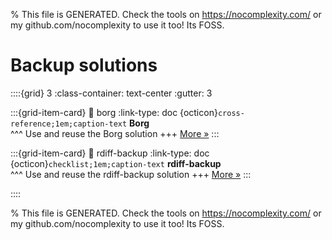 
% This file is GENERATED. Check the tools on https://nocomplexity.com/ or my github.com/nocomplexity to use it too! Its FOSS. 

# Backup solutions 
::::{grid} 3
:class-container: text-center
:gutter: 3 

:::{grid-item-card}
:link: borg
:link-type: doc
{octicon}`cross-reference;1em;caption-text` **Borg**        
^^^
Use and reuse the Borg solution
+++
[More »](borg)
:::

:::{grid-item-card}
:link: rdiff-backup
:link-type: doc
{octicon}`checklist;1em;caption-text` **rdiff-backup**        
^^^
Use and reuse the rdiff-backup solution
+++
[More »](rdiff-backup)
:::

::::


% This file is GENERATED. Check the tools on https://nocomplexity.com/ or my github.com/nocomplexity to use it too! Its FOSS. 

